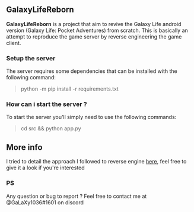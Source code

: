 ## GalaxyLifeReborn

**GalaxyLifeReborn** is a project that aim to revive the Galaxy Life android version (Galaxy Life: Pocket Adventures) from scratch. This is basically an attempt to reproduce the game server by reverse engineering the game client.

### Setup the server

The server requires some dependencies that can be installed with the following command:
> python -m pip install -r requirements.txt

### How can i start the server ?

To start the server you'll simply need to use the following commands:
> cd src && python app.py

## More info

I tried to detail the approach I followed to reverse engine [here](https://github.com/Galaxy1036/GalaxyLifeReborn/wiki), feel free to give it a look if you're interested
 
### PS

Any question or bug to report ? Feel free to contact me at @GaLaXy1036#1601 on discord